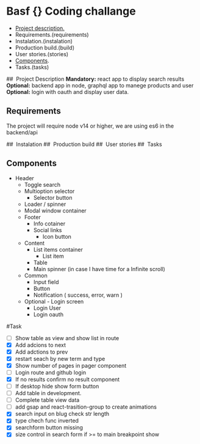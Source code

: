 # Basf {} Coding challange

- [Project description.](project-description)
- Requirements.(requirements)
- Instalation.(instalation)
- Production build.(build)
- User stories.(stories)
- [Components](components).
- Tasks.(tasks)

## <a name="project-description"></a> Project Description
**Mandatory:** react app to display search results  
**Optional:** backend app in node, graphql app to manege products and user  
**Optional:** login with oauth and display user data.

## <a name="requirements"></a> Requirements

The project will require node v14 or higher, we are using es6 in the backend/api

## <a name="instalation"></a> Instalation
## <a name="build"></a> Production build
## <a name="stories"></a> User stories
## <a name="tasks"></a> Tasks

## <a name="components"></a> Components

- Header
  - Toggle search
  - Multioption selector
    - Selector button
  - Loader / spinner
  - Modal window container
  * Footer
    - Info cotainer
    - Social links
      - Icon button
  * Content
    - List items container
      - List item
    - Table
    - Main spinner (in case I have time for a Infinite scroll)
  * Common
    - Input field
    - Button
    - Notification ( success, error, warn )
  * Optional - Login screen
    - Login User
    - Login oauth

#Task
- [ ] Show table as view and show list in route
- [x] Add adcions to next
- [x] Add adctions to prev
- [x] restart seach by new term and type
- [x] Show number of pages in pager component
- [ ] Login route and github login
- [x] If no results confirm  no result component
- [ ] If desktop hide show form button
- [ ] Add table in development.
- [ ] Complete table view data
- [ ] add gsap and react-trasition-group to create animations
- [x] search input on blug check str length
- [x] type chech func inverted
- [x] searchform button missing
- [x] size control in search form if >= to main breakpoint show
